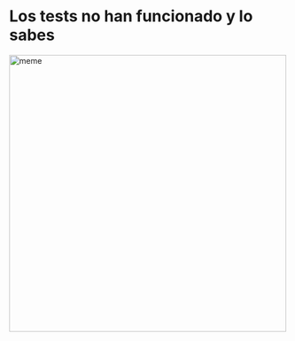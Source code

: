 <h1>Los tests no han funcionado y lo sabes</h1> <img src="https://i.redd.it/73w2wn2lnjea1.jpg" alt="meme" width="500" height="500"></img>